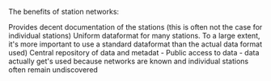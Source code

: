


The benefits of station networks:

Provides decent documentation of the stations (this is often not the case for individual stations)
Uniform dataformat for many stations. To a large extent, it's more important to use a standard dataformat than the actual data format used)
Central repository of data and metadat - 
Public access to data - data actually get's used because networks are known and individual stations often remain undiscovered

